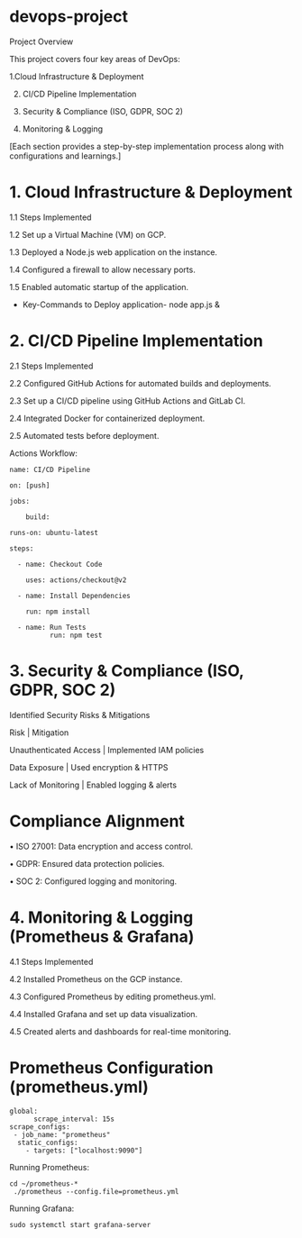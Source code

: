 # devops-project
Project Overview

This project covers four key areas of DevOps:

1.Cloud Infrastructure & Deployment

2. CI/CD Pipeline Implementation

3. Security & Compliance (ISO, GDPR, SOC 2)

4. Monitoring & Logging

[Each section provides a step-by-step implementation process along with configurations and learnings.]

# 1. Cloud Infrastructure & Deployment

1.1 Steps Implemented

1.2 Set up a Virtual Machine (VM) on GCP.

1.3 Deployed a Node.js web application on the instance.

1.4 Configured a firewall to allow necessary ports.

1.5 Enabled automatic startup of the application.

* Key-Commands to Deploy application- node app.js &

# 2. CI/CD Pipeline Implementation

2.1 Steps Implemented

2.2 Configured GitHub Actions for automated builds and deployments.

2.3 Set up a CI/CD pipeline using GitHub Actions and GitLab CI.

2.4 Integrated Docker for containerized deployment.

2.5 Automated tests before deployment.

Actions Workflow:

    name: CI/CD Pipeline

    on: [push]

    jobs:

        build:

    runs-on: ubuntu-latest
    
    steps:
    
      - name: Checkout Code
      
        uses: actions/checkout@v2
      
      - name: Install Dependencies
      
        run: npm install
      
      - name: Run Tests
              run: npm test

# 3. Security & Compliance (ISO, GDPR, SOC 2)

Identified Security Risks & Mitigations

Risk |  Mitigation

Unauthenticated Access | Implemented IAM policies

Data Exposure | Used encryption & HTTPS

Lack of Monitoring | Enabled logging & alerts

# Compliance Alignment

• ISO 27001: Data encryption and access control.

• GDPR: Ensured data protection policies.

• SOC 2: Configured logging and monitoring.

# 4. Monitoring & Logging (Prometheus & Grafana)

4.1 Steps Implemented

4.2 Installed Prometheus on the GCP instance.

4.3 Configured Prometheus by editing prometheus.yml.

4.4 Installed Grafana and set up data visualization.

4.5 Created alerts and dashboards for real-time monitoring.

# Prometheus Configuration (prometheus.yml)

    global:
          scrape_interval: 15s
    scrape_configs:
     - job_name: "prometheus"
      static_configs:
        - targets: ["localhost:9090"]

Running Prometheus:

    cd ~/prometheus-*
     ./prometheus --config.file=prometheus.yml

Running Grafana:

    sudo systemctl start grafana-server

